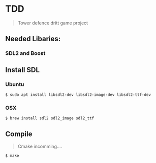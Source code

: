 # TDD
> Tower defence dritt game project

## Needed Libaries:
### SDL2 and Boost

## Install SDL

### Ubuntu
```bash
$ sudo apt install libsdl2-dev libsdl2-image-dev libsdl2-ttf-dev
```

### OSX

```bash
$ brew install sdl2 sdl2_image sdl2_ttf
```

## Compile
> Cmake incomming....

```bash
$ make
```

